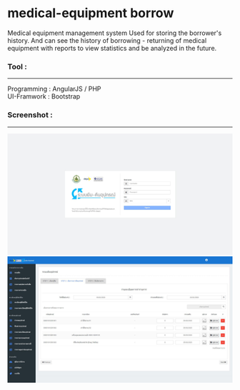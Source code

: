 # medical-equipment borrow 
<p>
Medical equipment management system Used for storing the borrower's history. And can see the history of borrowing - returning of medical equipment with reports to view statistics and be analyzed in the future.
<p/>
<h3>
Tool :
</h3>
<p/>
<hr/>
<div>Programming : AngularJS / PHP </div>
<div>UI-Framwork : Bootstrap </div>
<p>
<h3>
Screenshot :
</h3>
<p/>
<hr/>
<img src="screen/screen-001.JPG" alt="login"/>

<img src="screen/screen-002.JPG" alt="login"/>



